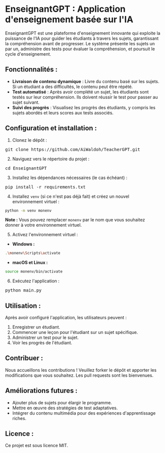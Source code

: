 # EnseignantGPT : Application d'enseignement basée sur l'IA

EnseignantGPT est une plateforme d'enseignement innovante qui exploite la puissance de l'IA pour guider les étudiants à travers les sujets, garantissant la compréhension avant de progresser. Le système présente les sujets un par un, administre des tests pour évaluer la compréhension, et poursuit le cycle d'enseignement.

## Fonctionnalités :

- **Livraison de contenu dynamique** : Livre du contenu basé sur les sujets. Si un étudiant a des difficultés, le contenu peut être répété.
- **Test automatisé** : Après avoir complété un sujet, les étudiants sont testés sur leur compréhension. Ils doivent réussir le test pour passer au sujet suivant.
- **Suivi des progrès** : Visualisez les progrès des étudiants, y compris les sujets abordés et leurs scores aux tests associés.

## Configuration et installation :

1. Clonez le dépôt :
<pre>
git clone https://github.com/AiWaldoh/TeacherGPT.git
</pre>

2. Naviguez vers le répertoire du projet :
<pre>
cd EnseignantGPT
</pre>

3. Installez les dépendances nécessaires (le cas échéant) :
<pre>
pip install -r requirements.txt
</pre>

4. Installez `venv` (si ce n'est pas déjà fait) et créez un nouvel environnement virtuel :

```bash
python -m venv monenv
```

**Note :** Vous pouvez remplacer `monenv` par le nom que vous souhaitez donner à votre environnement virtuel.

5. Activez l'environnement virtuel :

- **Windows :**

```bash
.\monenv\Scripts\activate
```

- **macOS et Linux :**

```bash
source monenv/bin/activate
```
6. Exécutez l'application :
<pre>
python main.py
</pre>

## Utilisation :

Après avoir configuré l'application, les utilisateurs peuvent :

1. Enregistrer un étudiant.
2. Commencer une leçon pour l'étudiant sur un sujet spécifique.
3. Administrer un test pour le sujet.
4. Voir les progrès de l'étudiant.

## Contribuer :

Nous accueillons les contributions ! Veuillez forker le dépôt et apporter les modifications que vous souhaitez. Les pull requests sont les bienvenues.

## Améliorations futures :

- Ajouter plus de sujets pour élargir le programme.
- Mettre en œuvre des stratégies de test adaptatives.
- Intégrer du contenu multimédia pour des expériences d'apprentissage riches.

## Licence :

Ce projet est sous licence MIT.
